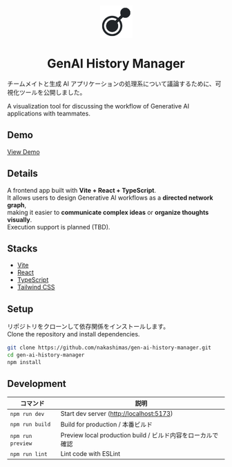 <div align="center">
  <a href="https://nakashimas.github.io/gen-ai-history-manager">
    <img height="75" src="./public/favicon.png" alt="favicon">
  </a>
  <h1>GenAI History Manager</h1>
</div>

チームメイトと生成 AI アプリケーションの処理系について議論するために、可視化ツールを公開しました。

A visualization tool for discussing the workflow of Generative AI applications with teammates.

## Demo

[View Demo](https://nakashimas.github.io/gen-ai-history-manager)

## Details

A frontend app built with **Vite + React + TypeScript**.  
It allows users to design Generative AI workflows as a **directed network graph**,  
making it easier to **communicate complex ideas** or **organize thoughts visually**.  
Execution support is planned (TBD).

## Stacks

- [Vite](https://vitejs.dev/)
- [React](https://react.dev/)
- [TypeScript](https://www.typescriptlang.org/)
- [Tailwind CSS](https://tailwindcss.com/)

## Setup

リポジトリをクローンして依存関係をインストールします。  
Clone the repository and install dependencies.

```bash
git clone https://github.com/nakashimas/gen-ai-history-manager.git
cd gen-ai-history-manager
npm install
```

## Development

| コマンド          | 説明                                                              |
| ----------------- | ----------------------------------------------------------------- |
| `npm run dev`     | Start dev server ([http://localhost:5173](http://localhost:5173)) |
| `npm run build`   | Build for production / 本番ビルド                                 |
| `npm run preview` | Preview local production build / ビルド内容をローカルで確認       |
| `npm run lint`    | Lint code with ESLint                                             |
